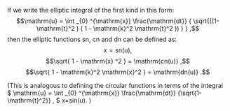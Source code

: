 If we write the elliptic integral of the first kind in this form:
$$\mathrm{u} = \int _{0} ^{\mathrm{x}} \frac{\mathrm{dt}} 
{ \sqrt{((1- \mathrm{t}^2 ) ( 1 - \mathrm{k}^2 \mathrm{t}^2 )) } } ,$$
then the elliptic functions sn, cn and dn can be defined as:
$$\mathrm{x = sn(u)} ,$$
$$\sqrt{ 1 - \mathrm{x} ^2 } = \mathrm{cn(u)} ,$$
$$\sqrt{ 1 - \mathrm{k}^2 \mathrm{x}^2 } = \mathrm{dn(u)} .$$

(This is analogous to defining the circular functions in terms of the
integral $ \mathrm{u} = \int _{0} ^{\mathrm{x}} \frac{\mathrm{dt}}
{\sqrt{1-\mathrm{t}^2}} , $ x=sin(u). )
